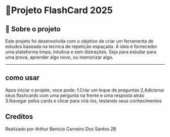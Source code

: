 # 🧠Projeto FlashCard 2025

## 🎯 Sobre o projeto
Este projeto foi desenvolvida com o objetivo de criar um ferramenta de estudos baseada na tecnica de repetição espaçada.
A idea é fornecedor uma plataforma limpa, intuitiva e sem distrações.
Seja para estudar para uma prova, aprender algo novo, ou memorizar algo.
_ _ _

## como usar 
Apos iniciar o projeto, voce pode:
1.Criar um leque de preguntas
2,Adicionar seus flashcards com uma pergunta na frente e uma resposta atrás
3.Navegar pelos cards e clicar para virá-los, testando seus conhecimentos

## Creditos
Realizado por Arthur Benicio Carneiro Dos Santos 2B
